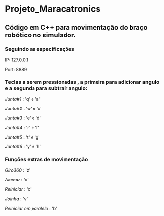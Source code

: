 # Projeto_Maracatronics

## Código em C++ para movimentação do braço robótico no simulador.

### Seguindo as especificações 
IP: 127.0.0.1

Port: 8889

### Teclas a serem pressionadas , a primeira para adicionar angulo e a segunda para subtrair angulo:

*Junta#1* : 'q' e 'a'

*Junta#2* : 'w' e 's'

*Junta#3* : 'e' e 'd'

*Junta#4* : 'r' e 'f'

*Junta#5* : 't' e 'g'

*Junta#6* : 'y' e 'h'

### Funções extras de movimentação

*Giro360* : 'z'

*Acenar* : 'x'

*Reiniciar* : 'c'

*Joinha* : 'v'

*Reiniciar em paralelo* : 'b'


